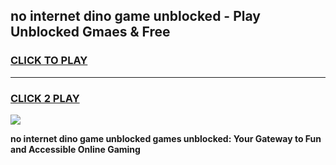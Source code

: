 
## no internet dino game unblocked - Play Unblocked Gmaes & Free
<h3>
<a href="https://premium.freeplayer.one?title=no_internet_dino_game_unblocked&ref=20F">CLICK TO PLAY</a></h3>
<hr>

<h3>
<a href="https://premium.freeplayer.one?title=no_internet_dino_game_unblocked&ref=20F">CLICK 2 PLAY</a>
  
</h3>

<a href="https://premium.freeplayer.one?title=no_internet_dino_game_unblocked&ref=20F/"><img src="https://clearcache.store/games.png"></a>


**no internet dino game unblocked games unblocked: Your Gateway to Fun and Accessible Online Gaming**
